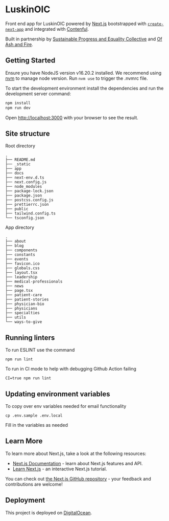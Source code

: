 # LuskinOIC
Front end app for LuskinOIC powered by [Next.js](https://nextjs.org/) bootstrapped with [`create-next-app`](https://github.com/vercel/next.js/tree/canary/packages/create-next-app) and integrated with [Contenful](https://www.contentful.com/developers/).

Built in partnership by [Sustainable Progress and Equality Collective](https://specollective.org/) and [Of Ash and Fire](https://www.ofashandfire.com/).


## Getting Started

Ensure you have NodeJS version v16.20.2 installed. We recommend using [nvm](https://github.com/nvm-sh/nvm) to manage node version. Run `nvm use` to trigger the .nvmrc file.

To start the development environment install the dependencies and run the development server command:

```bash
npm install
npm run dev
```

Open [http://localhost:3000](http://localhost:3000) with your browser to see the result.

## Site structure

Root directory
```
.
├── README.md
├── _static
├── app
├── docs
├── next-env.d.ts
├── next.config.js
├── node_modules
├── package-lock.json
├── package.json
├── postcss.config.js
├── prettierrc.json
├── public
├── tailwind.config.ts
└── tsconfig.json
```

App directory
```
.
├── about
├── blog
├── components
├── constants
├── events
├── favicon.ico
├── globals.css
├── layout.tsx
├── leadership
├── medical-professionals
├── news
├── page.tsx
├── patient-care
├── patient-stories
├── physician-bio
├── physicians
├── specialties
├── utils
└── ways-to-give
```
## Running linters

To run ESLINT use the command 

```
npm run lint
```

To run in CI mode to help with debugging Github Action failing

```
CI=true npm run lint
```

## Updating environment variables

To copy over env variables needed for email functionality

```
cp .env.sample .env.local
```

Fill in the variables as needed

## Learn More

To learn more about Next.js, take a look at the following resources:

- [Next.js Documentation](https://nextjs.org/docs) - learn about Next.js features and API.
- [Learn Next.js](https://nextjs.org/learn) - an interactive Next.js tutorial.

You can check out [the Next.js GitHub repository](https://github.com/vercel/next.js/) - your feedback and contributions are welcome!

## Deployment

This project is deployed on [DigitalOcean](https://www.digitalocean.com/). 
